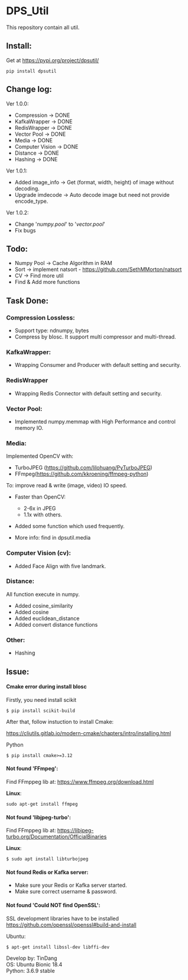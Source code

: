 # DPS_Util
This repository contain all util.

## Install:

Get at https://pypi.org/project/dpsutil/

```
pip install dpsutil
```

## Change log:

Ver 1.0.0:
- Compression -> DONE
- KafkaWrapper -> DONE
- RedisWrapper -> DONE
- Vector Pool -> DONE
- Media -> DONE
- Computer Vision -> DONE
- Distance -> DONE
- Hashing -> DONE

Ver 1.0.1:
- Added image_info -> Get (format, width, height) of image without decoding.
- Upgrade imdecode -> Auto decode image but need not provide encode_type.

Ver 1.0.2:
- Change '_numpy.pool_' to '_vector.pool_'
- Fix bugs

## Todo:

- Numpy Pool -> Cache Algorithm in RAM
- Sort -> implement natsort - https://github.com/SethMMorton/natsort
- CV -> Find more util
- Find & Add more functions

## Task Done:

### Compression Lossless:

- Support type: ndnumpy, bytes
- Compress by blosc. It support multi compressor and multi-thread.

### KafkaWrapper:

- Wrapping Consumer and Producer with default setting and security.

### RedisWrapper

- Wrapping Redis Connector with default setting and security.

### Vector Pool:

- Implemented numpy.memmap with High Performance and control memory IO.

### Media:

Implemented OpenCV with:

- TurboJPEG (https://github.com/lilohuang/PyTurboJPEG)
- FFmpeg(https://github.com/kkroening/ffmpeg-python) 

To: improve read & write (image, video) IO speed.
- Faster than OpenCV:
  - 2-6x in JPEG
  - 1.1x with others.

- Added some function which used frequently.
- More info: find in dpsutil.media

### Computer Vision (cv):

- Added Face Align with five landmark.

### Distance:

All function execute in numpy.
- Added cosine_similarity
- Added cosine
- Added euclidean_distance
- Added convert distance functions

### Other:

- Hashing

## Issue:

#### Cmake error during install blosc

Firstly, you need install scikit

    $ pip install scikit-build
    
After that, follow instuction to install Cmake: 

https://cliutils.gitlab.io/modern-cmake/chapters/intro/installing.html

Python 

    $ pip install cmake>=3.12   

#### Not found 'FFmpeg':

Find FFmppeg lib at: https://www.ffmpeg.org/download.html

**Linux**:

    sudo apt-get install ffmpeg

#### Not found 'libjpeg-turbo':

Find FFmppeg lib at: https://libjpeg-turbo.org/Documentation/OfficialBinaries

**Linux**:

    $ sudo apt install libturbojpeg

#### Not found Redis or Kafka server:

- Make sure your Redis or Kafka server started.
- Make sure correct username & password.

#### Not found 'Could NOT find OpenSSL':

SSL development libraries have to be installed
https://github.com/openssl/openssl#build-and-install

Ubuntu:

    $ apt-get install libssl-dev libffi-dev

   

Develop by: TinDang\
OS: Ubuntu Bionic 18.4\
Python: 3.6.9 stable
